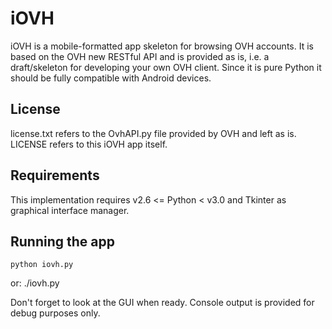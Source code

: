 iOVH
====
iOVH is a mobile-formatted app skeleton for browsing OVH accounts.
It is based on the OVH new RESTful API and is provided as is, i.e. a draft/skeleton for developing your own OVH client.
Since it is pure Python it should be fully compatible with Android devices.

License
-------
license.txt refers to the OvhAPI.py file provided by OVH and left as is.
LICENSE refers to this iOVH app itself.

Requirements
------------
This implementation requires v2.6 <= Python < v3.0 and Tkinter as graphical interface manager.

Running the app
---------------
    python iovh.py
or:
    ./iovh.py
    
Don't forget to look at the GUI when ready. Console output is provided for debug purposes only.

